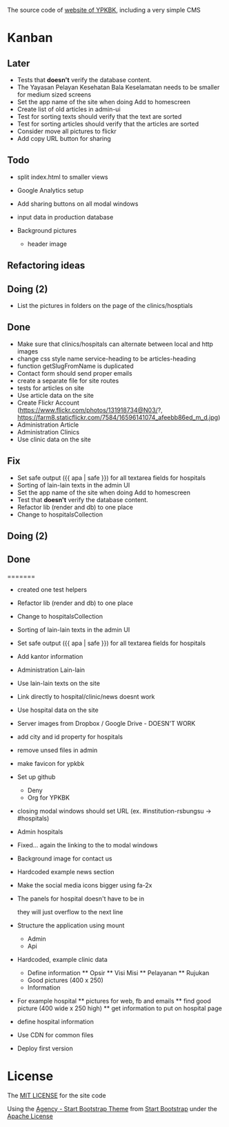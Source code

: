 The source code of [website of YPKBK](http://ypkbksite.herokuapp.com), including a very simple CMS


# Kanban
## Later
* Tests that **doesn't** verify the database content.
* The Yayasan Pelayan Kesehatan Bala Keselamatan needs to be smaller for medium sized screens
* Set the app name of the site when doing Add to homescreen
* Create list of old articles in admin-ui
* Test for sorting texts should verify that the text are sorted
* Test for sorting articles should verify that the articles are sorted
* Consider move all pictures to flickr
* Add copy URL button for sharing

## Todo
* split index.html to smaller views
* Google Analytics setup
* Add sharing buttons on all modal windows

* input data in production database
* Background pictures
	* header image


## Refactoring ideas

## Doing (2)
* List the pictures in folders on the page of the clinics/hosptials

## Done
* Make sure that clinics/hospitals can alternate between local and http images
* change css style name service-heading to be articles-heading
* function getSlugFromName is duplicated
* Contact form should send proper emails
* create a separate file for site routes
* tests for articles on site
* Use article data on the site
* Create Flickr Account (https://www.flickr.com/photos/131918734@N03/?, https://farm8.staticflickr.com/7584/16596141074_afeebb86ed_m_d.jpg)
* Administration Article
* Administration Clinics
* Use clinic data on the site

## Fix
* Set safe output ({{ apa | safe }}) for all textarea fields for hospitals
* Sorting of lain-lain texts in the admin UI
* Set the app name of the site when doing Add to homescreen
* Test that **doesn't** verify the database content.
* Refactor lib (render and db) to one place
* Change to hospital*s*Collection

## Doing (2)

## Done
=======
* created one test helpers
* Refactor lib (render and db) to one place
* Change to hospital*s*Collection
* Sorting of lain-lain texts in the admin UI
* Set safe output ({{ apa | safe }}) for all textarea fields for hospitals
* Add kantor information
* Administration Lain-lain
* Use lain-lain texts on the site
* Link directly to hospital/clinic/news doesnt work
* Use hospital data on the site
* Server images from Dropbox / Google Drive - DOESN'T WORK
* add city and id property for hospitals
* remove unsed files in admin
* make favicon for ypkbk
* Set up github
	* Deny
	* Org for YPKBK
* closing modal windows should set URL (ex. #institution-rsbungsu -> #hospitals)
* Admin hospitals
* Fixed... again the linking to the to modal windows
* Background image for contact us
* Hardcoded example news section
* Make the social media icons bigger using fa-2x
* The panels for hospital doesn't have to be in <div class="row"></div> they will just overflow to the next line
* Structure the application using mount
	* Admin
	* Api

* Hardcoded, example clinic data
	* Define information
	** Opsir
	** Visi Misi
	** Pelayanan
	** Rujukan
	* Good pictures (400 x 250)
	* Information
* For example hospital
** pictures for web, fb and emails
** find good picture (400 wide x 250 high)
** get information to put on hospital page
* define hospital information
* Use CDN for common files
* Deploy first version


# License
The [MIT LICENSE](LICENSE) for the site code

Using the [Agency - Start Bootstrap Theme](http://startbootstrap.com/template-overviews/agency/) from [Start Bootstrap](http://startbootstrap.com) under the [Apache License](/public/LICENSE)

